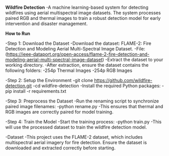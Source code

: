**Wildfire Detection**
-A machine learning-based system for detecting wildfires using aerial multispectral image datasets. The system processes paired RGB and thermal images to train a robust detection model for early intervention and disaster management.

**How to Run**

-Step 1: Download the Dataset
-Download the dataset: FLAME-2: Fire Detection and Modeling Aerial Multi-Spectral Image Dataset.
-File: (https://ieee-dataport.org/open-access/flame-2-fire-detection-and-modeling-aerial-multi-spectral-image-dataset)
-Extract the dataset to your working directory.
-After extraction, ensure the dataset contains the following folders:
-254p Thermal Images
-254p RGB Images

-Step 2: Setup the Environment
-git clone https://github.com/wildfire-detection.git
-cd wildfire-detection
-Install the required Python packages:
-pip install -r requirements.txt

-Step 3: Preprocess the Dataset
-Run the renaming script to synchronize paired image filenames:
-python rename.py
-This ensures that thermal and RGB images are correctly paired for model training.

-Step 4: Train the Model
-Start the training process:
-python train.py
-This will use the processed dataset to train the wildfire detection model.


-Dataset
-This project uses the FLAME-2 dataset, which includes multispectral aerial imagery for fire detection. Ensure the dataset is downloaded and extracted correctly before starting.
